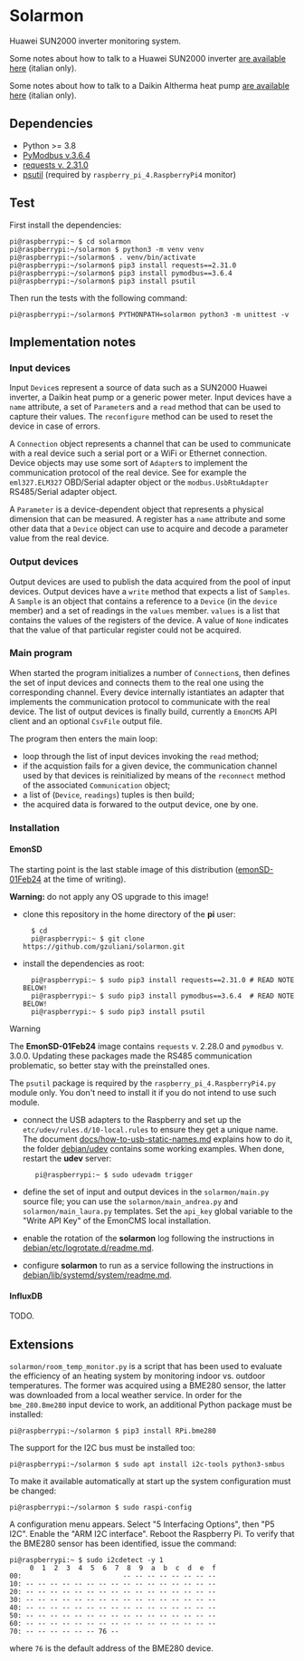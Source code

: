 # Solarmon

Huawei SUN2000 inverter monitoring system.

Some notes about how to talk to a Huawei SUN2000 inverter [are available here](https://gzuliani.github.io/emon/huawei_sun2000.html) (italian only).

Some notes about how to talk to a Daikin Altherma heat pump [are available here](https://gzuliani.github.io/emon/daikin-altherma.html) (italian only).

## Dependencies

* Python >= 3.8
* [PyModbus v.3.6.4](https://pymodbus.readthedocs.io/en/v3.6.4/)
* [requests v. 2.31.0](https://pypi.org/project/requests/2.31.0/)
* [psutil](https://pypi.org/project/psutil/) (required by `raspberry_pi_4.RaspberryPi4` monitor)

## Test

First install the dependencies:

    pi@raspberrypi:~ $ cd solarmon
    pi@raspberrypi:~/solarmon $ python3 -m venv venv
    pi@raspberrypi:~/solarmon$ . venv/bin/activate
    pi@raspberrypi:~/solarmon$ pip3 install requests==2.31.0
    pi@raspberrypi:~/solarmon$ pip3 install pymodbus==3.6.4
    pi@raspberrypi:~/solarmon$ pip3 install psutil

Then run the tests with the following command:

    pi@raspberrypi:~/solarmon$ PYTHONPATH=solarmon python3 -m unittest -v

## Implementation notes

### Input devices

Input `Device`s represent a source of data such as a SUN2000 Huawei inverter, a Daikin heat pump or a generic power meter. Input devices have a `name` attribute, a set of `Parameter`s and a `read` method that can be used to capture their values. The `reconfigure` method can be used to reset the device in case of errors.

A `Connection` object represents a channel that can be used to communicate with a real device such a serial port or a WiFi or Ethernet connection. Device objects may use some sort of `Adapter`s to implement the communication protocol of the real device. See for example the `eml327.ELM327` OBD/Serial adapter object or the `modbus.UsbRtuAdapter` RS485/Serial adapter object.

A `Parameter` is a device-dependent object that represents a physical dimension that can be measured. A register has a `name` attribute and some other data that a `Device` object can use to acquire and decode a parameter value from the real device.

### Output devices

Output devices are used to publish the data acquired from the pool of input devices. Output devices have a `write` method that expects a list of `Samples`. A `Sample` is an object that contains a reference to a `Device` (in the `device` member) and a set of readings in the `values` member. `values` is a list that contains the values of the registers of the device. A value of `None` indicates that the value of that particular register could not be acquired.

### Main program

When started the program initializes a number of `Connection`s, then defines the set of input devices and connects them to the real one using the corresponding channel. Every device internally istantiates an adapter that implements the communication protocol to communicate with the real device. The list of output devices is finally build, currently a `EmonCMS` API client and an optional `CsvFile` output file.

The program then enters the main loop:

* loop through the list of input devices invoking the `read` method;
* if the acquistion fails for a given device, the communication channel used by that devices is reinitialized by means of the `reconnect` method of the associated `Communication` object;
* a list of (`Device`, `readings`) tuples is then build;
* the acquired data is forwared to the output device, one by one.

### Installation

#### EmonSD

The starting point is the last stable image of this distribution ([emonSD-01Feb24](https://docs.openenergymonitor.org/emonsd/download.html) at the time of writing).

**Warning:** do not apply any OS upgrade to this image!

* clone this repository in the home directory of the **pi** user:

        $ cd
        pi@raspberrypi:~ $ git clone https://github.com/gzuliani/solarmon.git

* install the dependencies as root:

        pi@raspberrypi:~ $ sudo pip3 install requests==2.31.0 # READ NOTE BELOW!
        pi@raspberrypi:~ $ sudo pip3 install pymodbus==3.6.4  # READ NOTE BELOW!
        pi@raspberrypi:~ $ sudo pip3 install psutil

> [!WARNING]
> The **EmonSD-01Feb24** image contains `requests` v. 2.28.0 and `pymodbus` v. 3.0.0. Updating these packages made the RS485 communication problematic, so better stay with the preinstalled ones.

  The `psutil` package is required by the `raspberry_pi_4.RaspberryPi4.py` module only. You don't need to install it if you do not intend to use such module.

* connect the USB adapters to the Raspberry and set up the `etc/udev/rules.d/10-local.rules` to ensure they get a unique name. The document [docs/how-to-usb-static-names.md](https://github.com/gzuliani/solarmon/blob/main/docs/how-to-usb-static-names.md) explains how to do it, the folder [debian/udev](https://github.com/gzuliani/solarmon/tree/main/debian/udev) contains some working examples. When done, restart the **udev** server:

         pi@raspberrypi:~ $ sudo udevadm trigger

* define the set of input and output devices in the `solarmon/main.py` source file; you can use the `solarmon/main_andrea.py` and `solarmon/main_laura.py` templates. Set the `api_key` global variable to the "Write API Key" of the EmonCMS local installation.

* enable the rotation of the **solarmon** log following the instructions in [debian/etc/logrotate.d/readme.md](https://github.com/gzuliani/solarmon/tree/main/debian/etc/logrotate.d/readme.md).

* configure **solarmon** to run as a service following the instructions in [debian/lib/systemd/system/readme.md](https://github.com/gzuliani/solarmon/tree/main/debian/lib/systemd/system/readme.md).

#### InfluxDB

TODO.

## Extensions

`solarmon/room_temp_monitor.py` is a script that has been used to evaluate the efficiency of an heating system by monitoring indoor vs. outdoor temperatures. The former was acquired using a BME280 sensor, the latter was downloaded from a local weather service. In order for the `bme_280.Bme280` input device to work, an additional Python package must be installed:

    pi@raspberrypi:~/solarmon $ pip3 install RPi.bme280

The support for the I2C bus must be installed too:

    pi@raspberrypi:~/solarmon $ sudo apt install i2c-tools python3-smbus

To make it available automatically at start up the system configuration must be changed:

    pi@raspberrypi:~/solarmon $ sudo raspi-config

A configuration menu appears. Select "5 Interfacing Options", then "P5 I2C". Enable the "ARM I2C interface". Reboot the Raspberry Pi. To verify that the BME280 sensor has been identified, issue the command:

    pi@raspberrypi:~ $ sudo i2cdetect -y 1
         0  1  2  3  4  5  6  7  8  9  a  b  c  d  e  f
    00:                         -- -- -- -- -- -- -- -- 
    10: -- -- -- -- -- -- -- -- -- -- -- -- -- -- -- -- 
    20: -- -- -- -- -- -- -- -- -- -- -- -- -- -- -- -- 
    30: -- -- -- -- -- -- -- -- -- -- -- -- -- -- -- -- 
    40: -- -- -- -- -- -- -- -- -- -- -- -- -- -- -- -- 
    50: -- -- -- -- -- -- -- -- -- -- -- -- -- -- -- -- 
    60: -- -- -- -- -- -- -- -- -- -- -- -- -- -- -- -- 
    70: -- -- -- -- -- -- 76 --                         

where `76` is the default address of the BME280 device.
